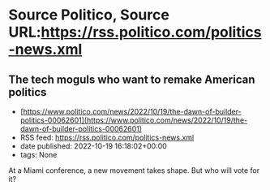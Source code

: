 # Source Politico, Source URL:https://rss.politico.com/politics-news.xml

## The tech moguls who want to remake American politics
 - [https://www.politico.com/news/2022/10/19/the-dawn-of-builder-politics-00062601](https://www.politico.com/news/2022/10/19/the-dawn-of-builder-politics-00062601)
 - RSS feed: https://rss.politico.com/politics-news.xml
 - date published: 2022-10-19 16:18:02+00:00
 - tags: None

At a Miami conference, a new movement takes shape. But who will vote for it?
